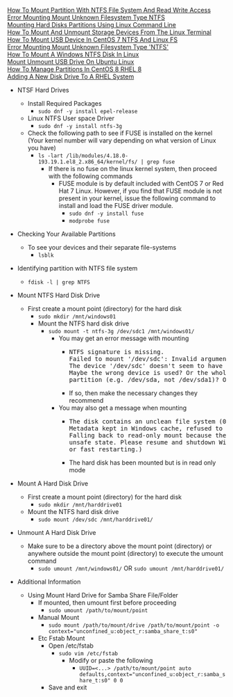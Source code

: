 [How To Mount Partition With NTFS File System And Read Write Access](https://linuxconfig.org/How-to-mount-partition-with-ntfs-file-system-and-read-write-access)<br />
[Error Mounting Mount Unknown Filesystem Type NTFS](https://www.linuxquestions.org/questions/linux-newbie-8/error-mounting-mount-unknown-filesystem-type-%27ntfs%27-926355/)<br />
[Mounting Hard Disks Partitions Using Linux Command Line](https://www.makeuseof.com/tag/mounting-hard-disks-partitions-using-linux-command-line/)<br />
[How To Mount And Unmount Storage Devices From The Linux Terminal](https://www.howtogeek.com/414634/how-to-mount-and-unmount-storage-devices-from-the-linux-terminal/)<br />
[How To Mount USB Device In CentOS 7 NTFS And Linux FS](https://systemzone.net/how-to-mount-usb-device-in-centos-7-ntfs-and-linux-fs/)<br />
[Error Mounting Mount Unknown Filesystem Type 'NTFS'](https://forums.centos.org/viewtopic.php?t=1444)<br />
[How To Mount A Windows NTFS Disk In Linux](https://www.rootusers.com/how-to-mount-a-windows-ntfs-disk-in-linux/)<br />
[Mount Unmount USB Drive On Ubuntu Linux](https://fossbytes.com/mount-unmount-usb-drive-on-ubuntu-linux/)<br />
[How To Manage Partitions In CentOS 8 RHEL 8](https://www.osradar.com/how-to-manage-partitions-in-centos-8-rhel-8/)<br />
[Adding A New Disk Drive To A RHEL System](https://www.techotopia.com/index.php/Adding_a_New_Disk_Drive_to_a_RHEL_System)

* NTSF Hard Drives
  * Install Required Packages
    * `sudo dnf -y install epel-release`
  * Linux NTFS User space Driver
    * `sudo dnf -y install ntfs-3g`
  * Check the following path to see if FUSE is installed on the kernel (Your kernel number will vary depending on what version of Linux you have)
      * `ls -lart /lib/modules/4.18.0-193.19.1.el8_2.x86_64/kernel/fs/ | grep fuse`
        * If there is no fuse on the linux kernel system, then proceed with the following commands
          * FUSE module is by default included with CentOS 7 or Red Hat 7 Linux. However, if you find that FUSE module is not present in your kernel, issue the following command to install and load the FUSE driver module.
            * `sudo dnf -y install fuse`
            * `modprobe fuse`
* Checking Your Available Partitions
  * To see your devices and their separate file-systems
    * `lsblk`
* Identifying partition with NTFS file system
  * `fdisk -l | grep NTFS`
* Mount NTFS Hard Disk Drive
  * First create a mount point (directory) for the hard disk
    * `sudo mkdir /mnt/windows01`
    * Mount the NTFS hard disk drive
      * `sudo mount -t ntfs-3g /dev/sdc1 /mnt/windows01/`
        * You may get an error message with mounting
          * <pre>
            NTFS signature is missing.
            Failed to mount '/dev/sdc': Invalid argument
            The device '/dev/sdc' doesn't seem to have a valid NTFS.
            Maybe the wrong device is used? Or the whole disk instead of a
            partition (e.g. /dev/sda, not /dev/sda1)? Or the other way around?
            </pre>
          * If so, then make the necessary changes they recommend
        * You may also get a message when mounting
          * <pre>
            The disk contains an unclean file system (0, 0).
            Metadata kept in Windows cache, refused to mount.
            Falling back to read-only mount because the NTFS partition is in an
            unsafe state. Please resume and shutdown Windows fully (no hibernation
            or fast restarting.)
            </pre>
          * The hard disk has been mounted but is in read only mode
* Mount A Hard Disk Drive
  * First create a mount point (directory) for the hard disk
    * `sudo mkdir /mnt/harddrive01`
  * Mount the NTFS hard disk drive
    * `sudo mount /dev/sdc /mnt/harddrive01/`
* Unmount A Hard Disk Drive
  * Make sure to be a directory above the mount point (directory) or anywhere outside the mount point (directory) to execute the umount command
    * `sudo umount /mnt/windows01/` OR `sudo umount /mnt/harddrive01/`

* Additional Information
  * Using Mount Hard Drive for Samba Share File/Folder
    * If mounted, then umount first before proceeding
      * `sudo umount /path/to/mount/point`
    * Manual Mount
      * `sudo mount /path/to/mount/drive /path/to/mount/point -o context="unconfined_u:object_r:samba_share_t:s0"`
    * Etc Fstab Mount
      * Open /etc/fstab
        * `sudo vim /etc/fstab`
          * Modify or paste the following
            * `UUID=<...> /path/to/mount/point auto defaults,context="unconfined_u:object_r:samba_share_t:s0" 0 0`
      * Save and exit
